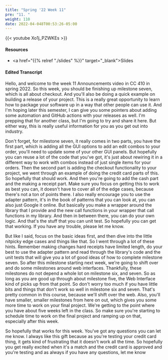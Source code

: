 ```yaml
---
title: "Spring '22 Week 11"
pre: "11. "
weight: 110
date: 2022-04-048T00:53:26-05:00
---
```


{{< youtube Xo1j_PZWKEs   >}}

#### Resources

* <a href="{{% relref "./slides" %}}" target="_blank">Slides</a>

#### Edited Transcript

Hello, and welcome to the week 11 Announcements video in CC 410 in spring 2022. So this week, you should be finishing up milestone seven, which is all about checkout. And you'll also be doing a quick example on building a release of your project. This is a really great opportunity to learn how to package your software up in a way that other people can use it. And I'm hoping later this semester, I can give you some pointers about adding some automation and GitHub actions with your releases as well. I'm prepping that for another class, but I'm going to try and share it here. But either way, this is really useful information for you as you get out into industry. 

Don't forget, for milestone seven, it really comes in two parts, you have the first part, which is adding all the GUI options to add an edit combos to your order, you'll need to update some of your other GUI panels. But hopefully you can reuse a lot of the code that you've got, it's just about rewiring it in a different way to work with combos instead of just single items for your orders. Then the second part is adding the checkout functionality to your project, we went through an example of doing the credit card parts of this. So hopefully that should work. And then you're going to add the cash part and the making a receipt part. Make sure you focus on getting this to work as best you can, it doesn't have to cover all of the edge cases, because there's not a ton of points there. I also really encourage you to use the adapter pattern, it's in the book of patterns that you can look at, you can also just Google it online. But basically you make a wrapper around the library that I provide and the new call functions in your wrapper that call functions in my library. And then in between there, you can do your own logic. And that's the stuff that you can unit test. So hopefully you can get that working. If you have any trouble, please let me know. 

But like I said, focus on the basic ideas first, and then dive into the little nitpicky edge cases and things like that. So I went through a lot of these hints. Remember making changes hard receipts have limited length, do your best to use the adapter pattern and read through the library's code and the unit tests that will give you a lot of good ideas of how to complete milestone seven. So after this milestone starting next week, we're going to shift over and do some milestones around web interfaces. Thankfully, these milestones do not depend a whole lot on milestone six, and seven. So as long as you are good up through about milestone five, the Web Interface kind of picks up from that point. So don't worry too much if you have little bits and things that don't work so well in milestone six and seven. That's pretty common in this course, because we'll shift over the web. Also, you'll have smaller, smaller milestones from here on out, which gives you some more time to work on your final project. We're getting to the point where you have about five weeks left in the class. So make sure you're starting to schedule time to work on the final project and ramping up on that, especially after this week. 

So hopefully that works for this week. You've got any questions you can let me know. I always like this gift because as you're testing your credit card thing, it gets kind of frustrating that it doesn't work all the time. So hopefully you get really excited when it's a match and the credit card is approved and you're testing and as always if you have any questions, let me know 